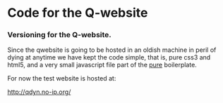 Code for the Q-website
================================================================================

### Versioning for the Q-website.  

Since the qwebsite is going to be hosted in an oldish machine in peril of dying
at anytime we have kept the code simple, that is, pure css3 and html5, and a
very small javascript file part of the [pure](http://purecss.io/ "Pure.io") boilerplate.

For now the test website is hosted at:

http://qdyn.no-ip.org/

